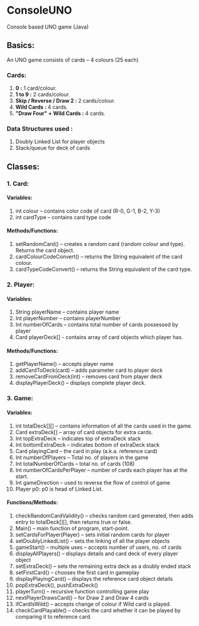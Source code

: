 # ConsoleUNO
Console based UNO game (Java)

## Basics:
An UNO game consists of cards – 4 colours (25 each)

### Cards:

1. **0 :** 1 card/colour.
2. **1 to 9 :** 2 cards/colour.
3. **Skip / Reverse / Draw 2 :** 2 cards/colour.
4. **Wild Cards :** 4 cards.
5. **"Draw Four" + Wild Cards :** 4 cards.

### Data Structures used : 

1)	Doubly Linked List for player objects
2)	Stack/queue for deck of cards

## Classes:

### 1. Card:

#### Variables: 

1.	int colour – contains color code of card (R-0, G-1, B-2, Y-3)
2.	int cardType – contains card type code
#### Methods/Functions:

1.	setRandomCard() – creates a random card (random colour and type). Returns the card object.
2.	cardColourCodeConvert() – returns the String equivalent of the card colour.
3.	cardTypeCodeConvert() – returns the String equivalent of the card type.

### 2. Player:

#### Variables:

1.	String playerName – contains player name
2.	Int playerNumber – contains playerNumber
3.	Int numberOfCards – contains total number of cards possessed by player 
4.	Card playerDeck[] - contains array of card objects which player has.

#### Methods/Functions: 
1.	getPlayerName() – accepts player name
2.	addCardToDeck(card) – adds parameter card to player deck
3.	removeCardFromDeck(int) – removes card from player deck
4.	displayPlayerDeck() – displays complete player deck.

### 3. Game:	

#### Variables: 

1.	int totalDeck[][] – contains information of all the cards used in the game.
2.	Card extraDeck[] – array of card objects for extra cards.
3.	Int topExtraDeck – indicates top of extraDeck stack
4.	Int bottomExtraDeck – indicates bottom of extraDeck stack
5.	Card playingCard – the card in play (a.k.a. reference card)
6.	Int numberOfPlayers – Total no. of players in the game
7.	Int totalNumberOfCards – total no. of cards (108)
8.	Int numberOfCardsPerPlayer – number of cards each player has at the start.
9.	Int gameDirection – used to reverse the flow of control of game
10.	Player p0: p0 is head of Linked List.

#### Functions/Methods:

1.	checkRandomCardValidity() – checks random card generated, then adds entry to totalDeck[][], then returns true or false.
2.	Main() – main function of program, start-point.
3.	setCardsForPlayer(Player) – sets initial random cards for player
4.	setDoublyLinkedList() – sets the linking of all the player objects
5.	gameStart() – multiple uses – accepts number of users, no. of cards
6.	displayAllPlayers() – displays details and card deck of every player object
7.	setExtraDeck() – sets the remaining extra deck as a doubly ended stack
8.	setFirstCard() – chooses the first card in gameplay
9.	displayPlayingCard() – displays the reference card object details
10.	popExtraDeck(), pushExtraDeck()
11.	playerTurn() – recursive function controlling game play
12.	nextPlayerDrawsCard() – for Draw 2 and Draw 4 cards
13.	ifCardIsWild() – accepts change of colour if Wild card is played.
14.	checkCardPlayable() – checks the card whether it can be played by comparing it to reference card.
